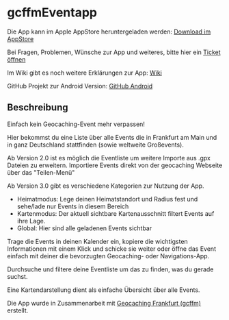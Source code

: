 # gcffmEventapp

Die App kann im Apple AppStore heruntergeladen werden: [Download im AppStore](https://apps.apple.com/de/app/gcffm-eventapp/id1449297839)

Bei Fragen, Problemen, Wünsche zur App und weiteres, bitte hier ein [Ticket öffnen](https://github.com/andre0707/gcffmEventapp/issues)

Im Wiki gibt es noch weitere Erklärungen zur App: [Wiki](https://github.com/andre0707/gcffmEventapp/wiki/gcffm-Eventapp)


GitHub Projekt zur Android Version: [GitHub Android](https://github.com/accessburn/GcffmApp)




## Beschreibung

Einfach kein Geocaching-Event mehr verpassen!

Hier bekommst du eine Liste über alle Events die in Frankfurt am Main und in ganz Deutschland stattfinden (sowie weltweite Großevents).

Ab Version 2.0 ist es möglich die Eventliste um weitere Importe aus .gpx Dateien zu erweitern.
Importiere Events direkt von der geocaching Webseite über das "Teilen-Menü"

Ab Version 3.0 gibt es verschiedene Kategorien zur Nutzung der App.
- Heimatmodus: Lege deinen Heimatstandort und Radius fest und sehe/lade nur Events in diesem Bereich
- Kartenmodus: Der aktuell sichtbare Kartenausschnitt filtert Events auf ihre Lage.
- Global: Hier sind alle geladenen Events sichtbar 

Trage die Events in deinen Kalender ein, kopiere die wichtigsten Informationen mit einem Klick und schicke sie weiter oder öffne das Event einfach mit deiner die bevorzugten Geocaching- oder Navigations-App.

Durchsuche und filtere deine Eventliste um das zu finden, was du gerade suchst.

Eine Kartendarstellung dient als einfache Übersicht über alle Events.

Die App wurde in Zusammenarbeit mit [Geocaching Frankfurt (gcffm)](https://gcffm.de) erstellt.
